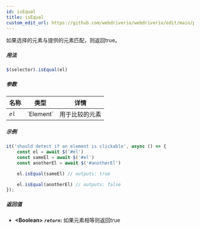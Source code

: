 ```yaml
---
id: isEqual
title: isEqual
custom_edit_url: https://github.com/webdriverio/webdriverio/edit/main/packages/webdriverio/src/commands/element/isEqual.ts
---
```


如果选择的元素与提供的元素匹配，则返回true。

##### 用法

```js
$(selector).isEqual(el)
```

##### 参数

<table>
  <thead>
    <tr>
      <th>名称</th><th>类型</th><th>详情</th>
    </tr>
  </thead>
  <tbody>
    <tr>
      <td><code><var>el</var></code></td>
      <td>`Element`</td>
      <td>用于比较的元素</td>
    </tr>
  </tbody>
</table>

##### 示例

```js title="isEqual.js"
it('should detect if an element is clickable', async () => {
    const el = await $('#el')
    const sameEl = await $('#el')
    const anotherEl = await $('#anotherEl')

    el.isEqual(sameEl) // outputs: true

    el.isEqual(anotherEl) // outputs: false
});
```

##### 返回值

- **&lt;Boolean&gt;**
            **<code><var>return</var></code>:**    如果元素相等则返回true    